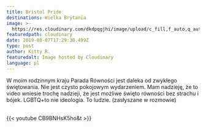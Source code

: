 ```yaml
---
title: Bristol Pride
destinations: Wielka Brytania
image: >-
  https://res.cloudinary.com/dkdpqgjhi/image/upload/c_fill,f_auto,q_auto,w_300/v1565198222/DSCF0130_vjj9wy.jpg
featuredpath: cloudinary
date: 2019-08-07T17:29:38.499Z
type: post
author: Kitty R.
featuredalt: Image hosted by Cloudinary
language: pl
---
```

W moim rodzinnym kraju Parada Równości jest daleka od zwykłego świętowania. Nie jest czysto pokojowym wydarzeniem. Mam nadzieję, że to video wniesie trochę nadzieji, że jest możliwe święto równości bez strachu i bójek. LGBTQ+to nie ideologia. To ludzie. (zasłyszane w rozmowie)



<br>{{< youtube CB9BNHsK5ho&t >}}</br>
